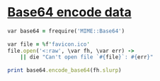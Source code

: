 [1]: http://rosettacode.org/wiki/Base64_encode_data

# [Base64 encode data][1]

```ruby
var base64 = frequire('MIME::Base64')
 
var file = %f'favicon.ico'
file.open('<:raw', \var fh, \var err) ->
    || die "Can't open file `#{file}`: #{err}"
 
print base64.encode_base64(fh.slurp)
```
